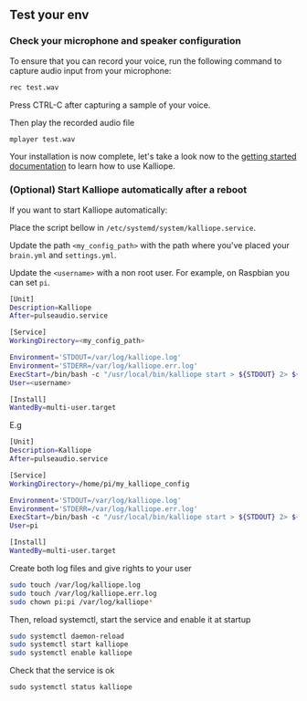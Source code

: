 ## Test your env

### Check your microphone and speaker configuration

To ensure that you can record your voice, run the following command to capture audio input from your microphone:

```bash
rec test.wav
```

Press CTRL-C after capturing a sample of your voice.

Then play the recorded audio file

```bash
mplayer test.wav
```

Your installation is now complete, let's take a look now to the [getting started documentation](../getting-started.md) to learn how to use Kalliope.

### (Optional) Start Kalliope automatically after a reboot

If you want to start Kalliope automatically:

Place the script bellow in `/etc/systemd/system/kalliope.service`.

Update the path `<my_config_path>` with the path where you've placed your `brain.yml` and `settings.yml`.

Update the `<username>` with a non root user. For example, on Raspbian you can set `pi`.

```bash
[Unit]
Description=Kalliope
After=pulseaudio.service

[Service]
WorkingDirectory=<my_config_path>

Environment='STDOUT=/var/log/kalliope.log'
Environment='STDERR=/var/log/kalliope.err.log'
ExecStart=/bin/bash -c "/usr/local/bin/kalliope start > ${STDOUT} 2> ${STDERR}"
User=<username>

[Install]
WantedBy=multi-user.target
```

E.g

```bash
[Unit]
Description=Kalliope
After=pulseaudio.service

[Service]
WorkingDirectory=/home/pi/my_kalliope_config

Environment='STDOUT=/var/log/kalliope.log'
Environment='STDERR=/var/log/kalliope.err.log'
ExecStart=/bin/bash -c "/usr/local/bin/kalliope start > ${STDOUT} 2> ${STDERR}"
User=pi

[Install]
WantedBy=multi-user.target
```

Create both log files and give rights to your user

```bash
sudo touch /var/log/kalliope.log
sudo touch /var/log/kalliope.err.log
sudo chown pi:pi /var/log/kalliope*
```

Then, reload systemctl, start the service and enable it at startup

```bash
sudo systemctl daemon-reload
sudo systemctl start kalliope
sudo systemctl enable kalliope
```

Check that the service is ok

```
sudo systemctl status kalliope
```
